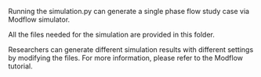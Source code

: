 Running the simulation.py can generate a single phase flow study case via Modflow simulator.

All the files needed for the simulation are provided in this folder.

Researchers can generate different simulation results with different settings by modifying the files. For more information, please refer to the Modflow tutorial.
